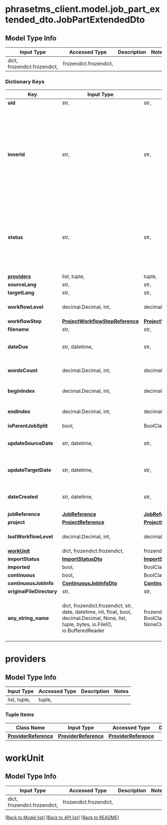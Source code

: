 # phrasetms_client.model.job_part_extended_dto.JobPartExtendedDto

## Model Type Info

| Input Type                   | Accessed Type          | Description | Notes |
| ---------------------------- | ---------------------- | ----------- | ----- |
| dict, frozendict.frozendict, | frozendict.frozendict, |             |

### Dictionary Keys

| Key                         | Input Type                                                                                                                                  | Accessed Type                                                                           | Description                                                                                                                         | Notes                                                                                                                     |
| --------------------------- | ------------------------------------------------------------------------------------------------------------------------------------------- | --------------------------------------------------------------------------------------- | ----------------------------------------------------------------------------------------------------------------------------------- | ------------------------------------------------------------------------------------------------------------------------- |
| **uid**                     | str,                                                                                                                                        | str,                                                                                    |                                                                                                                                     | [optional]                                                                                                                |
| **innerId**                 | str,                                                                                                                                        | str,                                                                                    | InnerId is a sequential number of a job in a project. Jobs created from the same file share the same innerId across workflow steps. | [optional]                                                                                                                |
| **status**                  | str,                                                                                                                                        | str,                                                                                    |                                                                                                                                     | [optional] must be one of ["NEW", "ACCEPTED", "DECLINED", "REJECTED", "DELIVERED", "EMAILED", "COMPLETED", "CANCELLED", ] |
| **[providers](#providers)** | list, tuple,                                                                                                                                | tuple,                                                                                  |                                                                                                                                     | [optional]                                                                                                                |
| **sourceLang**              | str,                                                                                                                                        | str,                                                                                    |                                                                                                                                     | [optional]                                                                                                                |
| **targetLang**              | str,                                                                                                                                        | str,                                                                                    |                                                                                                                                     | [optional]                                                                                                                |
| **workflowLevel**           | decimal.Decimal, int,                                                                                                                       | decimal.Decimal,                                                                        |                                                                                                                                     | [optional] value must be a 32 bit integer                                                                                 |
| **workflowStep**            | [**ProjectWorkflowStepReference**](ProjectWorkflowStepReference.md)                                                                         | [**ProjectWorkflowStepReference**](ProjectWorkflowStepReference.md)                     |                                                                                                                                     | [optional]                                                                                                                |
| **filename**                | str,                                                                                                                                        | str,                                                                                    |                                                                                                                                     | [optional]                                                                                                                |
| **dateDue**                 | str, datetime,                                                                                                                              | str,                                                                                    |                                                                                                                                     | [optional] value must conform to RFC-3339 date-time                                                                       |
| **wordsCount**              | decimal.Decimal, int,                                                                                                                       | decimal.Decimal,                                                                        |                                                                                                                                     | [optional] value must be a 32 bit integer                                                                                 |
| **beginIndex**              | decimal.Decimal, int,                                                                                                                       | decimal.Decimal,                                                                        |                                                                                                                                     | [optional] value must be a 32 bit integer                                                                                 |
| **endIndex**                | decimal.Decimal, int,                                                                                                                       | decimal.Decimal,                                                                        |                                                                                                                                     | [optional] value must be a 32 bit integer                                                                                 |
| **isParentJobSplit**        | bool,                                                                                                                                       | BoolClass,                                                                              |                                                                                                                                     | [optional]                                                                                                                |
| **updateSourceDate**        | str, datetime,                                                                                                                              | str,                                                                                    |                                                                                                                                     | [optional] value must conform to RFC-3339 date-time                                                                       |
| **updateTargetDate**        | str, datetime,                                                                                                                              | str,                                                                                    |                                                                                                                                     | [optional] value must conform to RFC-3339 date-time                                                                       |
| **dateCreated**             | str, datetime,                                                                                                                              | str,                                                                                    |                                                                                                                                     | [optional] value must conform to RFC-3339 date-time                                                                       |
| **jobReference**            | [**JobReference**](JobReference.md)                                                                                                         | [**JobReference**](JobReference.md)                                                     |                                                                                                                                     | [optional]                                                                                                                |
| **project**                 | [**ProjectReference**](ProjectReference.md)                                                                                                 | [**ProjectReference**](ProjectReference.md)                                             |                                                                                                                                     | [optional]                                                                                                                |
| **lastWorkflowLevel**       | decimal.Decimal, int,                                                                                                                       | decimal.Decimal,                                                                        |                                                                                                                                     | [optional] value must be a 32 bit integer                                                                                 |
| **[workUnit](#workUnit)**   | dict, frozendict.frozendict,                                                                                                                | frozendict.frozendict,                                                                  |                                                                                                                                     | [optional]                                                                                                                |
| **importStatus**            | [**ImportStatusDto**](ImportStatusDto.md)                                                                                                   | [**ImportStatusDto**](ImportStatusDto.md)                                               |                                                                                                                                     | [optional]                                                                                                                |
| **imported**                | bool,                                                                                                                                       | BoolClass,                                                                              |                                                                                                                                     | [optional]                                                                                                                |
| **continuous**              | bool,                                                                                                                                       | BoolClass,                                                                              |                                                                                                                                     | [optional]                                                                                                                |
| **continuousJobInfo**       | [**ContinuousJobInfoDto**](ContinuousJobInfoDto.md)                                                                                         | [**ContinuousJobInfoDto**](ContinuousJobInfoDto.md)                                     |                                                                                                                                     | [optional]                                                                                                                |
| **originalFileDirectory**   | str,                                                                                                                                        | str,                                                                                    |                                                                                                                                     | [optional]                                                                                                                |
| **any_string_name**         | dict, frozendict.frozendict, str, date, datetime, int, float, bool, decimal.Decimal, None, list, tuple, bytes, io.FileIO, io.BufferedReader | frozendict.frozendict, str, BoolClass, decimal.Decimal, NoneClass, tuple, bytes, FileIO | any string name can be used but the value must be the correct type                                                                  | [optional]                                                                                                                |

# providers

## Model Type Info

| Input Type   | Accessed Type | Description | Notes |
| ------------ | ------------- | ----------- | ----- |
| list, tuple, | tuple,        |             |

### Tuple Items

| Class Name                                    | Input Type                                    | Accessed Type                                 | Description | Notes |
| --------------------------------------------- | --------------------------------------------- | --------------------------------------------- | ----------- | ----- |
| [**ProviderReference**](ProviderReference.md) | [**ProviderReference**](ProviderReference.md) | [**ProviderReference**](ProviderReference.md) |             |

# workUnit

## Model Type Info

| Input Type                   | Accessed Type          | Description | Notes |
| ---------------------------- | ---------------------- | ----------- | ----- |
| dict, frozendict.frozendict, | frozendict.frozendict, |             |

[[Back to Model list]](../../README.md#documentation-for-models) [[Back to API list]](../../README.md#documentation-for-api-endpoints) [[Back to README]](../../README.md)
